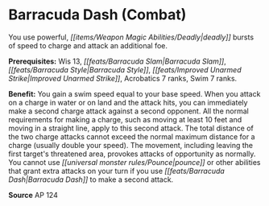 ﻿---
cssclass: [feats]

---
# Barracuda Dash (Combat)

You use powerful, _[[items/Weapon Magic Abilities/Deadly|deadly]]_ bursts of speed to charge and attack an additional foe.

**Prerequisites:** Wis 13, _[[feats/Barracuda Slam|Barracuda Slam]]_, _[[feats/Barracuda Style|Barracuda Style]]_, _[[feats/Improved Unarmed Strike|Improved Unarmed Strike]]_, Acrobatics 7 ranks, Swim 7 ranks.

**Benefit:** You gain a swim speed equal to your base speed. When you attack on a charge in water or on land and the attack hits, you can immediately make a second charge attack against a second opponent. All the normal requirements for making a charge, such as moving at least 10 feet and moving in a straight line, apply to this second attack. The total distance of the two charge attacks cannot exceed the normal maximum distance for a charge (usually double your speed). The movement, including leaving the first target's threatened area, provokes attacks of opportunity as normally. You cannot use _[[universal monster rules/Pounce|pounce]]_ or other abilities that grant extra attacks on your turn if you use _[[feats/Barracuda Dash|Barracuda Dash]]_ to make a second attack.

**Source** AP 124
